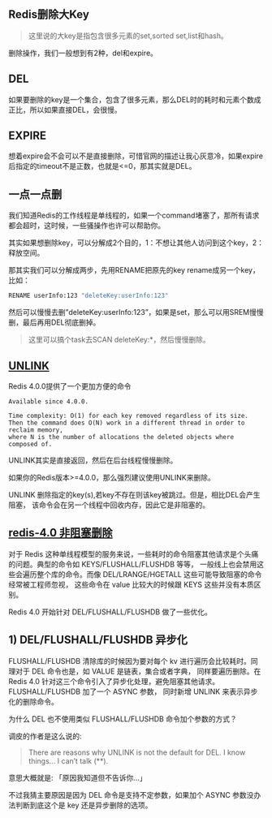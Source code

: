 
## Redis删除大Key

> 这里说的大key是指包含很多元素的set,sorted set,list和hash。

删除操作，我们一般想到有2种，del和expire。


## DEL

如果要删除的key是一个集合，包含了很多元素，那么DEL时的耗时和元素个数成正比，所以如果直接DEL，会很慢。

## EXPIRE

想着expire会不会可以不是直接删除，可惜官网的描述让我心灰意冷，如果expire后指定的timeout不是正数，也就是<=0，那其实就是DEL。



## 一点一点删

我们知道Redis的工作线程是单线程的，如果一个command堵塞了，那所有请求都会超时，这时候，一些骚操作也许可以帮助你。

其实如果想删除key，可以分解成2个目的，1：不想让其他人访问到这个key，2：释放空间。

那其实我们可以分解成两步，先用RENAME把原先的key rename成另一个key，比如：
```bash
RENAME userInfo:123 "deleteKey:userInfo:123"
```

然后可以慢慢去删”deleteKey:userInfo:123”，如果是set，那么可以用SREM慢慢删，最后再用DEL彻底删掉。

>这里可以搞个task去SCAN deleteKey:*，然后慢慢删除。

## [UNLINK](../01、redis命令/30、UNLINK.md)

Redis 4.0.0提供了一个更加方便的命令
```
Available since 4.0.0.

Time complexity: O(1) for each key removed regardless of its size. 
Then the command does O(N) work in a different thread in order to reclaim memory, 
where N is the number of allocations the deleted objects where composed of.

```
UNLINK其实是直接返回，然后在后台线程慢慢删除。

如果你的Redis版本>=4.0.0，那么强烈建议使用UNLINK来删除。

UNLINK 删除指定的key(s),若key不存在则该key被跳过。但是，相比DEL会产生阻塞，
该命令会在另一个线程中回收内存，因此它是非阻塞的。 

## [redis-4.0 非阻塞删除](http://www.hulkdev.com/posts/redis-async-del)

对于 Redis 这种单线程模型的服务来说，一些耗时的命令阻塞其他请求是个头痛的问题。典型的命令如 KEYS/FLUSHALL/FLUSHDB 等等，
一般线上也会禁用这些会遍历整个库的命令。而像 DEL/LRANGE/HGETALL 这些可能导致阻塞的命令经常被工程师忽视，
这些命令在 value 比较大的时候跟 KEYS 这些并没有本质区别。

Redis 4.0 开始针对 DEL/FLUSHALL/FLUSHDB 做了一些优化。

## 1) DEL/FLUSHALL/FLUSHDB 异步化

FLUSHALL/FLUSHDB 清除库的时候因为要对每个 kv 进行遍历会比较耗时。同理对于 DEL 命令也是，如 VALUE 是链表，集合或者字典，
同样要遍历删除。在 Redis 4.0 针对这三个命令引入了异步化处理，避免阻塞其他请求。FLUSHALL/FLUSHDB 加了一个 ASYNC 参数，
同时新增 UNLINK 来表示异步化的删除命令。

为什么 DEL 也不使用类似 FLUSHALL/FLUSHDB 命令加个参数的方式？

调皮的作者是这么说的:

> There are reasons why UNLINK is not the default for DEL. I know things… I can’t talk (**).

意思大概就是: 「原因我知道但不告诉你...」

不过我猜主要原因是因为 DEL 命令是支持不定参数，如果加个 ASYNC 参数没办法判断到底这个是 key 还是异步删除的选项。

